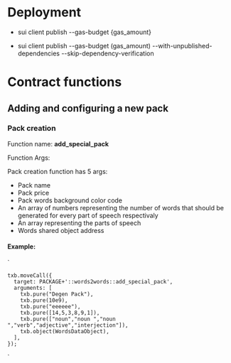 # Deployment

* sui client publish --gas-budget {gas_amount}

* sui client publish --gas-budget (gas_amount) --with-unpublished-dependencies --skip-dependency-verification


# Contract functions

## Adding and configuring a new pack

### Pack creation

Function name: **add_special_pack**

Function Args:

Pack creation function has 5 args:

* Pack name
* Pack price
* Pack words background color code
* An array of numbers representing the number of words that should be generated for every part of speech respectivaly 
* An array representing the parts of speech
* Words shared object address

#### Example:

`

    txb.moveCall({
      target: PACKAGE+'::words2words::add_special_pack',
      arguments: [
        txb.pure("Degen Pack"),
        txb.pure(10e9),
        txb.pure("eeeeee"),
        txb.pure([14,5,3,8,9,1]),
        txb.pure(["noun","noun ","noun  ","verb","adjective","interjection"]),
        txb.object(WordsDataObject),
      ],
    });

`


